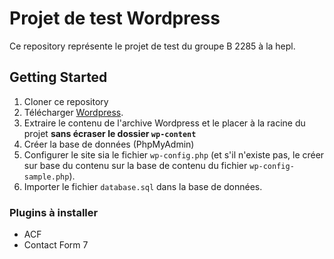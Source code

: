 # Projet de test Wordpress

Ce repository représente le projet de test du groupe B 2285 à la hepl.

## Getting Started

1. Cloner ce repository
2. Télécharger [Wordpress](https://wordpress.org/).
3. Extraire le contenu de l'archive Wordpress et le placer à la racine du projet **sans écraser le dossier `wp-content`**
4. Créer la base de données (PhpMyAdmin)
5. Configurer le site sia le fichier `wp-config.php` (et s'il n'existe pas, le créer sur base du contenu sur la base de contenu du fichier `wp-config-sample.php`). 
6. Importer le fichier `database.sql` dans la base de données.

### Plugins à installer
- ACF
- Contact Form 7

